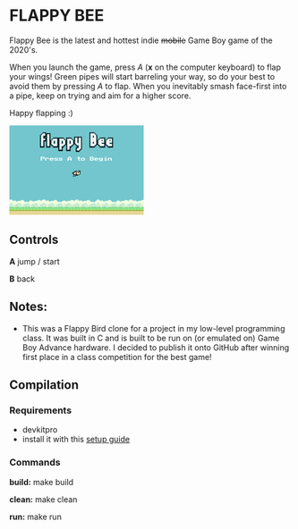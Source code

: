 # FLAPPY BEE

Flappy Bee is the latest and hottest indie ~~mobile~~ Game Boy game of the 2020's.

When you launch the game, press *A* (**x** on the computer keyboard) to flap your wings! Green pipes will start barreling your way, so do your best to avoid them by pressing *A* to flap. When you inevitably smash face-first into a pipe, keep on trying and aim for a higher score. 

Happy flapping :)

![](https://github.com/nickpapciak/flappy-bee/blob/main/demo.gif)

## Controls
**A**                jump / start

**B**				 back

## Notes: 
- This was a Flappy Bird clone for a project in my low-level programming class. It was built in C and is built to be run on (or emulated on) Game Boy Advance hardware. I decided to publish it onto GitHub after winning first place in a class competition for the best game!

## Compilation
### Requirements
 - devkitpro 
 - install it with this [setup guide](https://devkitpro.org/wiki/Getting_Started)
 
### Commands 
**build:** make build

**clean:** make clean

**run:** make run
